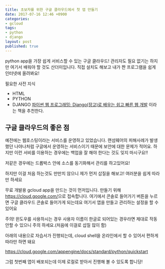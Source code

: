 ```yaml
---
title: 초보자를 위한 구글 클라우드에서 첫 앱 만들기
date: 2017-07-16 12:46 +0900
categories:
- gcloud
tags:
- python
- django
layout: post
published: true
---
```


python app을 가장 쉽게 서비스할 수 있는 구글 클라우드! 관리자도 필요 없기는 하지만 여기서 배워야 할 것도 산더미입니다. 직접 설치도 해보고 내가 짠 프로그램을 쉽게 인터넷에 올려봐요!

필요한 사전 지식
* HTML
* PYTHON
* DJANGO [파이썬 웹 프로그래밍: Django(장고)로 배우는 쉽고 빠른 웹 개발](http://www.hanbit.co.kr/media/books/book_view.html?p_code=B5790464800) 이라는 책을 추천한다.

## 구글 클라우드의 좋은 점

예전에는 웹호스팅이라는 서비스를 운영하고 있었습니다.
랜섬웨어의 피해사례가 발생했던 나야나처럼 
구글에서 운영하는 서비스이기 때문에 보안에 대한 문제가 적어요.
하지만 이런 서비를 이용하는 경우에는 백업을 잘 해야 한다는 것도 잊지 마시구요!!

저같은 경우에는 드롭박스 안에 소스를 동기화해서 관리를 하고있어요!

하지만 이걸 처음 하는것도 만만치 않으니 제가 먼저 삽질을 해보고! 여러분을 쉽게 따라만 하세요

무료 개발용 gcloud app을 만드는 것이 먼저입니다. 만들기 위해 <https://cloud.google.com/>으로 접속합니다. 여기에서 콘솔로 들어가기 버튼을 누르면 구글 클라우드 콘솔로 들어가게 되는데요 여기서 앱을 만들고 관리하는 설정을 할 수 있어요


주의! 윈도우를 사용하시는 경우 사용자 이름이 한글로 되어있는 경우라면 제대로 작동 안할 수 있으니 주의 하세요.(처음에 이걸로 삽질 많이 함)

아래의 내용으로 자습서가 진행되는데, cloud shell을 온라인에서 할 수 있어서 편하게 따라만 하면 돼요

<https://cloud.google.com/appengine/docs/standard/python/quickstart>

그럼 첫번째 앱이 배포되는데 이제 로컬로 받아서 진행해 볼 수 있도록 합니당!

